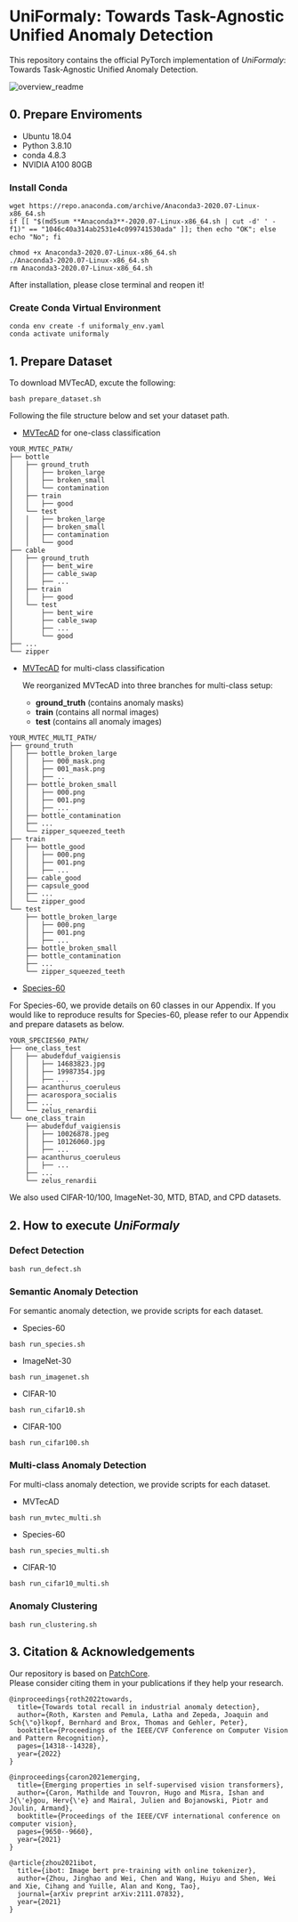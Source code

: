 # UniFormaly: Towards Task-Agnostic Unified Anomaly Detection

This repository contains the official PyTorch implementation of _UniFormaly_: Towards Task-Agnostic Unified Anomaly Detection.   

   
![overview_readme](assets/overview_readme.png)


## 0. Prepare Enviroments
- Ubuntu 18.04
- Python 3.8.10
- conda 4.8.3
- NVIDIA A100 80GB

### Install Conda
```
wget https://repo.anaconda.com/archive/Anaconda3-2020.07-Linux-x86_64.sh
if [[ "$(md5sum **Anaconda3**-2020.07-Linux-x86_64.sh | cut -d' ' -f1)" == "1046c40a314ab2531e4c099741530ada" ]]; then echo "OK"; else echo "No"; fi
```

```
chmod +x Anaconda3-2020.07-Linux-x86_64.sh
./Anaconda3-2020.07-Linux-x86_64.sh
rm Anaconda3-2020.07-Linux-x86_64.sh
```
After installation, please close terminal and reopen it!

### Create Conda Virtual Environment
```
conda env create -f uniformaly_env.yaml
conda activate uniformaly
```

## 1. Prepare Dataset
To download MVTecAD, excute the following:
```
bash prepare_dataset.sh
```
Following the file structure below and set your dataset path.
- [MVTecAD](https://www.mvtec.com/company/research/datasets/mvtec-ad/) for one-class classification
```
YOUR_MVTEC_PATH/
├── bottle
│   ├── ground_truth
│   │   ├── broken_large
│   │   ├── broken_small
│   │   └── contamination
│   ├── train
│   │   ├── good
│   └── test
│   │   ├── broken_large
│   │   ├── broken_small
│   │   ├── contamination
│   │   └── good
├── cable
│   ├── ground_truth
│   │   ├── bent_wire
│   │   ├── cable_swap
│   │   ├── ...
│   ├── train
│   │   ├── good
│   └── test
│       ├── bent_wire
│       ├── cable_swap
│       ├── ...
│       └── good
├── ...
└── zipper
```

- [MVTecAD](https://www.mvtec.com/company/research/datasets/mvtec-ad/) for multi-class classification

  We reorganized MVTecAD into three branches for multi-class setup:
  - **ground_truth** (contains anomaly masks)
  - **train** (contains all normal images)
  - **test** (contains all anomaly images)
```
YOUR_MVTEC_MULTI_PATH/
├── ground_truth
│   ├── bottle_broken_large
│   │   ├── 000_mask.png
│   │   ├── 001_mask.png
│   │   ├── ..
│   ├── bottle_broken_small
│   │   ├── 000.png
│   │   ├── 001.png
│   │   ├── ...
│   ├── bottle_contamination
│   ├── ...
│   └── zipper_squeezed_teeth
├── train
│   ├── bottle_good
│   │   ├── 000.png
│   │   ├── 001.png
│   │   ├── ...
│   ├── cable_good
│   ├── capsule_good
│   ├── ...
│   └── zipper_good
└── test
    ├── bottle_broken_large
    │   ├── 000.png
    │   ├── 001.png
    │   ├── ...
    ├── bottle_broken_small
    ├── bottle_contamination
    ├── ...
    └── zipper_squeezed_teeth
```

- [Species-60](https://github.com/hendrycks/anomaly-seg)

For Species-60, we provide details on 60 classes in our Appendix. If you would like to reproduce results for Species-60, please refer to our Appendix and prepare datasets as below. 
```
YOUR_SPECIES60_PATH/
├── one_class_test
│   ├── abudefduf_vaigiensis
│   │   ├── 14683823.jpg
│   │   ├── 19987354.jpg
│   │   ├── ...
│   ├── acanthurus_coeruleus
│   ├── acarospora_socialis
│   ├── ...
│   └── zelus_renardii
└── one_class_train
    ├── abudefduf_vaigiensis
    │   ├── 10026878.jpeg
    │   ├── 10126060.jpg
    │   ├── ...
    ├── acanthurus_coeruleus
    │   ├── ...
    ├── ...
    └── zelus_renardii
```
We also used CIFAR-10/100, ImageNet-30, MTD, BTAD, and CPD datasets.



## 2. How to execute _UniFormaly_

### Defect Detection
```
bash run_defect.sh
```

### Semantic Anomaly Detection
  
For semantic anomaly detection, we provide scripts for each dataset.

- Species-60
```
bash run_species.sh
```

- ImageNet-30
```
bash run_imagenet.sh
```

- CIFAR-10
```
bash run_cifar10.sh
```

- CIFAR-100
```
bash run_cifar100.sh
```


### Multi-class Anomaly Detection
For multi-class anomaly detection, we provide scripts for each dataset.
- MVTecAD
```
bash run_mvtec_multi.sh
```
- Species-60
```
bash run_species_multi.sh
```
- CIFAR-10
```
bash run_cifar10_multi.sh
``` 


### Anomaly Clustering
```
bash run_clustering.sh
```

## 3. Citation & Acknowledgements
Our repository is based on [PatchCore](https://github.com/amazon-science/patchcore-inspection).   
Please consider citing them in your publications if they help your research.
```
@inproceedings{roth2022towards,
  title={Towards total recall in industrial anomaly detection},
  author={Roth, Karsten and Pemula, Latha and Zepeda, Joaquin and Sch{\"o}lkopf, Bernhard and Brox, Thomas and Gehler, Peter},
  booktitle={Proceedings of the IEEE/CVF Conference on Computer Vision and Pattern Recognition},
  pages={14318--14328},
  year={2022}
}
```

```
@inproceedings{caron2021emerging,
  title={Emerging properties in self-supervised vision transformers},
  author={Caron, Mathilde and Touvron, Hugo and Misra, Ishan and J{\'e}gou, Herv{\'e} and Mairal, Julien and Bojanowski, Piotr and Joulin, Armand},
  booktitle={Proceedings of the IEEE/CVF international conference on computer vision},
  pages={9650--9660},
  year={2021}
}
```

```
@article{zhou2021ibot,
  title={ibot: Image bert pre-training with online tokenizer},
  author={Zhou, Jinghao and Wei, Chen and Wang, Huiyu and Shen, Wei and Xie, Cihang and Yuille, Alan and Kong, Tao},
  journal={arXiv preprint arXiv:2111.07832},
  year={2021}
}
```
